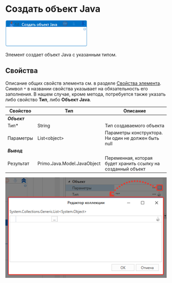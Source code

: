 # Создать объект Java

![](<../../../.gitbook/assets/java-create-object.png>)

Элемент создает объект Java с указанным типом.

## Свойства
Описание общих свойств элемента см. в разделе [Свойства элемента](https://docs.primo-rpa.ru/primo-rpa/primo-studio/process/elements#svoistva-elementa).\
Символ `*` в названии свойства указывает на обязательность его заполнения. В нашем случае, кроме метода, потребуется также указать либо свойство **Тип**, либо **Объект Java**.

| Свойство             | Тип                   | Описание                                      |
| -------------------- | --------------------- | --------------------------------------------- |
| ***Объект*** | |  |
| Тип\*                | String            | Тип создаваемого объекта |
| Параметры            | List\<object\>    | Параметры конструктора. Ни один не должен быть null |
| ***Вывод***  | |  |
| Результат            | Primo.Java.Model.JavaObject | Переменная, которая будет хранить ссылку на созданный объект |

![](<../../../.gitbook/assets/java-create-object-parameters.png>)

